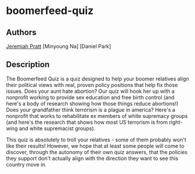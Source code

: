 # boomerfeed-quiz
## Authors
[Jeremiah Pratt](https://www.github.com/jeremiahvpratt)
[Minyoung Na]
[Daniel Park]
## Description
The Boomerfeed Quiz is a quiz designed to help your boomer relatives align their political views with real, proven policy positions that help fix those issues. Does your aunt hate abortion? Our quiz will hook her up with a nonprofit working to provide sex education and free birth control (and here's a body of research showing how those things reduce abortions!) Does your grandfather think terrorism is a plague in america? Here's a nonprofit that works to rehabilitate ex members of white supremacy groups (and here's the research that shows how most US terrorism is from right-wing and white supremacist groups). 

This quiz is absolutely to troll your relatives - some of them probably won't like their results! However, we hope that at least some people will come to discover, through the autonomy of their own quiz answers, that the policies they support don't actually align with the direction they want to see this country move in.

